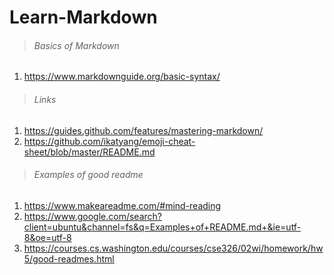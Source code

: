 # Learn-Markdown


> ###### Basics of Markdown 

1. https://www.markdownguide.org/basic-syntax/

> ###### Links

1. https://guides.github.com/features/mastering-markdown/
2. https://github.com/ikatyang/emoji-cheat-sheet/blob/master/README.md

> ###### Examples of good readme

1. https://www.makeareadme.com/#mind-reading 
2. https://www.google.com/search?client=ubuntu&channel=fs&q=Examples+of+README.md+&ie=utf-8&oe=utf-8
3. https://courses.cs.washington.edu/courses/cse326/02wi/homework/hw5/good-readmes.html
